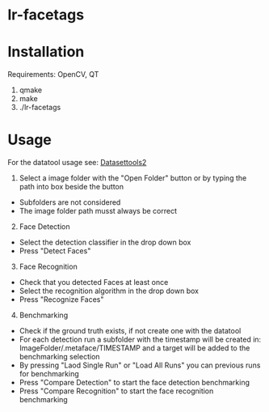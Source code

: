 lr-facetags
===========

# Installation

Requirements: OpenCV, QT

1. qmake
2. make
3. ./lr-facetags


# Usage

For the datatool usage see: [Datasettools2](https://github.com/mll-freiburg/lr-facetags/wiki/Datasettools2)

1. Select a image folder with the "Open Folder" button or by typing the path into box beside the button
  - Subfolders are not considered
  - The image folder path musst always be correct

2. Face Detection 
  - Select the detection classifier in the drop down box
  - Press "Detect Faces"

3. Face Recognition
  - Check that you detected Faces at least once
  - Select the recognition algorithm in the drop down box
  - Press "Recognize Faces"

4. Benchmarking 
  - Check if the ground truth exists, if not create one with the datatool
  - For each detection run a subfolder with the timestamp will be created in: ImageFolder/.metaface/TIMESTAMP and a target will be added to the benchmarking selection
  - By pressing "Laod Single Run" or "Load All Runs" you can previous runs for benchmarking
  - Press "Compare Detection" to start the face detection benchmarking
  - Press "Compare Recognition"  to start the face recognition benchmarking


